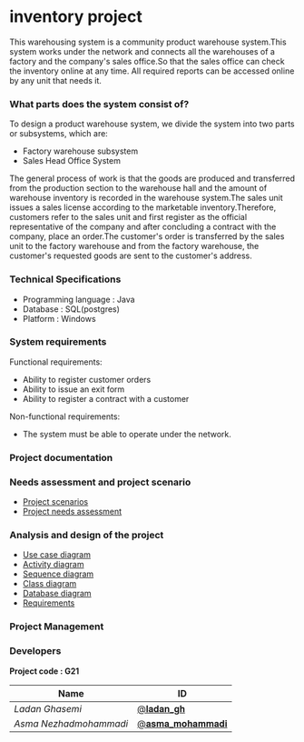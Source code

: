 # inventory project
This warehousing system is a community product warehouse system.This system works under the network and connects all the warehouses of a factory and the company's sales office.So that the sales office can check the inventory online at any time. All required reports can be accessed online by any unit that needs it.

### What parts does the system consist of?
To design a product warehouse system, we divide the system into two parts or subsystems, which are:
- Factory warehouse subsystem
- Sales Head Office System

The general process of work is that the goods are produced and transferred from the production section to the warehouse hall and the amount of warehouse inventory is recorded in the warehouse system.The sales unit issues a sales license according to the marketable inventory.Therefore, customers refer to the sales unit and first register as the official representative of the company and after concluding a contract with the company, place an order.The customer's order is transferred by the sales unit to the factory warehouse and from the factory warehouse, the customer's requested goods are sent to the customer's address.

### Technical Specifications
- Programming language : Java
- Database : SQL(postgres)
- Platform : Windows

### System requirements

Functional requirements:
- Ability to register customer orders
- Ability to issue an exit form
- Ability to register a contract with a customer

Non-functional requirements:
- The system must be able to operate under the network.

### Project documentation



### Needs assessment and project scenario

- [Project scenarios](/Documentation/Scenario.md)
- [Project needs assessment](/Documentation/Requirements.md)



### Analysis and design of the project
- [Use case diagram]()
- [Activity diagram]()
- [Sequence diagram]()
- [Class diagram]()
- [Database diagram]()
- [Requirements]()



### Project Management


### Developers
**Project code : G21**

Name | ID
------------ | ------------- 
*Ladan Ghasemi* | [@𝐥𝐚𝐝𝐚𝐧_𝐠𝐡](https://github.com/ladan-gh)
*Asma Nezhadmohammadi* | [@𝐚𝐬𝐦𝐚_𝐦𝐨𝐡𝐚𝐦𝐦𝐚𝐝𝐢](https://github.com/asma-mohammadi)
